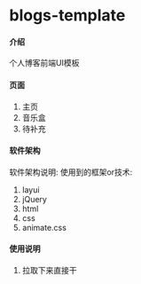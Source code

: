 # blogs-template

#### 介绍
个人博客前端UI模板

#### 页面

1.  主页
2.  音乐盒
3.  待补充

#### 软件架构
软件架构说明:
使用到的框架or技术:
1. layui
2. jQuery
3. html 
3. css
5. animate.css




#### 使用说明

1. 拉取下来直接干


